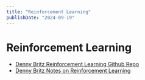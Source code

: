 ```yaml
---
title: "Reinforcement Learning"
publishDate: "2024-09-19"
---
```


# Reinforcement Learning

- [Denny Britz Reinforcement Learning Github Repo](https://github.com/dennybritz/reinforcement-learning?tab=readme-ov-file)
- [Denny Britz Notes on Reinforcement Learning](https://github.com/dennybritz/deeplearning-papernotes/tree/master/notes)
